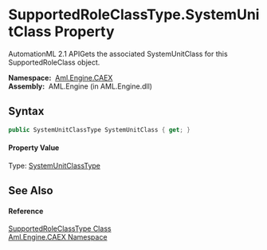SupportedRoleClassType.SystemUnitClass Property
===============================================
AutomationML 2.1 APIGets the associated SystemUnitClass for this SupportedRoleClass object.

  **Namespace:**  [Aml.Engine.CAEX][1]  
  **Assembly:**  AML.Engine (in AML.Engine.dll)

Syntax
------

```csharp
public SystemUnitClassType SystemUnitClass { get; }
```

#### Property Value
Type: [SystemUnitClassType][2]

See Also
--------

#### Reference
[SupportedRoleClassType Class][3]  
[Aml.Engine.CAEX Namespace][1]  

[1]: ../README.md
[2]: ../SystemUnitClassType/README.md
[3]: README.md
[4]: https://www.automationml.org
[5]: ../../icons/logoShade.png